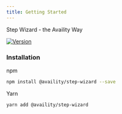 ```yaml
---
title: Getting Started
---
```


Step Wizard - the Availity Way

[![Version](https://img.shields.io/npm/v/@availity/step-wizard.svg?style=for-the-badge)](https://www.npmjs.com/package/@availity/step-wizard)

### Installation

npm

```bash
npm install @availity/step-wizard --save
```

Yarn

```bash
yarn add @availity/step-wizard
```
